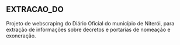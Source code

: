 ## EXTRACAO_DO

Projeto de webscraping do Diário Oficial do município de Niterói, para extração de informações sobre decretos e portarias de nomeação e exoneração.
